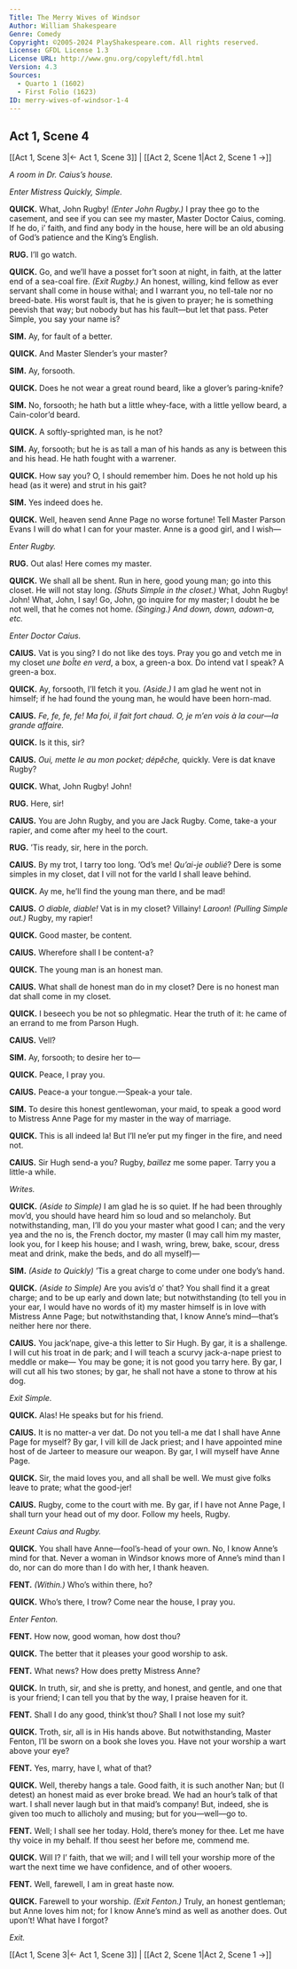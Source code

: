 ```yaml
---
Title: The Merry Wives of Windsor
Author: William Shakespeare
Genre: Comedy
Copyright: ©2005-2024 PlayShakespeare.com. All rights reserved.
License: GFDL License 1.3
License URL: http://www.gnu.org/copyleft/fdl.html
Version: 4.3
Sources:
  - Quarto 1 (1602)
  - First Folio (1623)
ID: merry-wives-of-windsor-1-4
---
```


## Act 1, Scene 4
[[Act 1, Scene 3|← Act 1, Scene 3]] | [[Act 2, Scene 1|Act 2, Scene 1 →]]

*A room in Dr. Caius’s house.*

*Enter Mistress Quickly, Simple.*

**QUICK.**
What, John Rugby!
*(Enter John Rugby.)*
I pray thee go to the casement, and see if you can see my master, Master Doctor Caius, coming. If he do, i’ faith, and find any body in the house, here will be an old abusing of God’s patience and the King’s English.

**RUG.**
I’ll go watch.

**QUICK.**
Go, and we’ll have a posset for’t soon at night, in faith, at the latter end of a sea-coal fire.
*(Exit Rugby.)*
An honest, willing, kind fellow as ever servant shall come in house withal; and I warrant you, no tell-tale nor no breed-bate. His worst fault is, that he is given to prayer; he is something peevish that way; but nobody but has his fault—but let that pass. Peter Simple, you say your name is?

**SIM.**
Ay, for fault of a better.

**QUICK.**
And Master Slender’s your master?

**SIM.**
Ay, forsooth.

**QUICK.**
Does he not wear a great round beard, like a glover’s paring-knife?

**SIM.**
No, forsooth; he hath but a little whey-face, with a little yellow beard, a Cain-color’d beard.

**QUICK.**
A softly-sprighted man, is he not?

**SIM.**
Ay, forsooth; but he is as tall a man of his hands as any is between this and his head. He hath fought with a warrener.

**QUICK.**
How say you? O, I should remember him. Does he not hold up his head (as it were) and strut in his gait?

**SIM.**
Yes indeed does he.

**QUICK.**
Well, heaven send Anne Page no worse fortune! Tell Master Parson Evans I will do what I can for your master. Anne is a good girl, and I wish⁠—

*Enter Rugby.*

**RUG.**
Out alas! Here comes my master.

**QUICK.**
We shall all be shent. Run in here, good young man; go into this closet. He will not stay long.
*(Shuts Simple in the closet.)*
What, John Rugby! John! What, John, I say! Go, John, go inquire for my master; I doubt he be not well, that he comes not home.
*(Singing.)*
*And down, down, adown-a, etc.*

*Enter Doctor Caius.*

**CAIUS.**
Vat is you sing? I do not like des toys. Pray you go and vetch me in my closet *une boÎte en verd*, a box, a green-a box. Do intend vat I speak? A green-a box.

**QUICK.**
Ay, forsooth, I’ll fetch it you.
*(Aside.)*
I am glad he went not in himself; if he had found the young man, he would have been horn-mad.

**CAIUS.**
*Fe, fe, fe, fe! Ma foi, il fait fort chaud. O, je m’en vois à la cour—la grande affaire.*

**QUICK.**
Is it this, sir?

**CAIUS.**
*Oui, mette le au mon pocket; dépêche,* quickly. Vere is dat knave Rugby?

**QUICK.**
What, John Rugby! John!

**RUG.**
Here, sir!

**CAIUS.**
You are John Rugby, and you are Jack Rugby. Come, take-a your rapier, and come after my heel to the court.

**RUG.**
’Tis ready, sir, here in the porch.

**CAIUS.**
By my trot, I tarry too long. ’Od’s me! *Qu’ai-je oublié*? Dere is some simples in my closet, dat I vill not for the varld I shall leave behind.

**QUICK.**
Ay me, he’ll find the young man there, and be mad!

**CAIUS.**
*O diable, diable!* Vat is in my closet? Villainy! *Laroon*!
*(Pulling Simple out.)*
Rugby, my rapier!

**QUICK.**
Good master, be content.

**CAIUS.**
Wherefore shall I be content-a?

**QUICK.**
The young man is an honest man.

**CAIUS.**
What shall de honest man do in my closet? Dere is no honest man dat shall come in my closet.

**QUICK.**
I beseech you be not so phlegmatic. Hear the truth of it: he came of an errand to me from Parson Hugh.

**CAIUS.**
Vell?

**SIM.**
Ay, forsooth; to desire her to⁠—

**QUICK.**
Peace, I pray you.

**CAIUS.**
Peace-a your tongue.—Speak-a your tale.

**SIM.**
To desire this honest gentlewoman, your maid, to speak a good word to Mistress Anne Page for my master in the way of marriage.

**QUICK.**
This is all indeed la! But I’ll ne’er put my finger in the fire, and need not.

**CAIUS.**
Sir Hugh send-a you? Rugby, *baillez* me some paper. Tarry you a little-a while.

*Writes.*

**QUICK.**
*(Aside to Simple)*
I am glad he is so quiet. If he had been throughly mov’d, you should have heard him so loud and so melancholy. But notwithstanding, man, I’ll do you your master what good I can; and the very yea and the no is, the French doctor, my master (I may call him my master, look you, for I keep his house; and I wash, wring, brew, bake, scour, dress meat and drink, make the beds, and do all myself)⁠—

**SIM.**
*(Aside to Quickly)*
’Tis a great charge to come under one body’s hand.

**QUICK.**
*(Aside to Simple)*
Are you avis’d o’ that? You shall find it a great charge; and to be up early and down late; but notwithstanding (to tell you in your ear, I would have no words of it) my master himself is in love with Mistress Anne Page; but notwithstanding that, I know Anne’s mind—that’s neither here nor there.

**CAIUS.**
You jack’nape, give-a this letter to Sir Hugh. By gar, it is a shallenge. I will cut his troat in de park; and I will teach a scurvy jack-a-nape priest to meddle or make— You may be gone; it is not good you tarry here. By gar, I will cut all his two stones; by gar, he shall not have a stone to throw at his dog.

*Exit Simple.*

**QUICK.**
Alas! He speaks but for his friend.

**CAIUS.**
It is no matter-a ver dat. Do not you tell-a me dat I shall have Anne Page for myself? By gar, I vill kill de Jack priest; and I have appointed mine host of de Jarteer to measure our weapon. By gar, I will myself have Anne Page.

**QUICK.**
Sir, the maid loves you, and all shall be well. We must give folks leave to prate; what the good-jer!

**CAIUS.**
Rugby, come to the court with me. By gar, if I have not Anne Page, I shall turn your head out of my door. Follow my heels, Rugby.

*Exeunt Caius and Rugby.*

**QUICK.**
You shall have Anne—fool’s-head of your own. No, I know Anne’s mind for that. Never a woman in Windsor knows more of Anne’s mind than I do, nor can do more than I do with her, I thank heaven.

**FENT.**
*(Within.)*
Who’s within there, ho?

**QUICK.**
Who’s there, I trow? Come near the house, I pray you.

*Enter Fenton.*

**FENT.**
How now, good woman, how dost thou?

**QUICK.**
The better that it pleases your good worship to ask.

**FENT.**
What news? How does pretty Mistress Anne?

**QUICK.**
In truth, sir, and she is pretty, and honest, and gentle, and one that is your friend; I can tell you that by the way, I praise heaven for it.

**FENT.**
Shall I do any good, think’st thou? Shall I not lose my suit?

**QUICK.**
Troth, sir, all is in His hands above. But notwithstanding, Master Fenton, I’ll be sworn on a book she loves you. Have not your worship a wart above your eye?

**FENT.**
Yes, marry, have I, what of that?

**QUICK.**
Well, thereby hangs a tale. Good faith, it is such another Nan; but (I detest) an honest maid as ever broke bread. We had an hour’s talk of that wart. I shall never laugh but in that maid’s company! But, indeed, she is given too much to allicholy and musing; but for you—well—go to.

**FENT.**
Well; I shall see her today. Hold, there’s money for thee. Let me have thy voice in my behalf. If thou seest her before me, commend me.

**QUICK.**
Will I? I’ faith, that we will; and I will tell your worship more of the wart the next time we have confidence, and of other wooers.

**FENT.**
Well, farewell, I am in great haste now.

**QUICK.**
Farewell to your worship.
*(Exit Fenton.)*
Truly, an honest gentleman; but Anne loves him not; for I know Anne’s mind as well as another does. Out upon’t! What have I forgot?

*Exit.*

[[Act 1, Scene 3|← Act 1, Scene 3]] | [[Act 2, Scene 1|Act 2, Scene 1 →]]